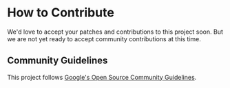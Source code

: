 # How to Contribute

We'd love to accept your patches and contributions to this project soon. But we
are not yet ready to accept community contributions at this time.

## Community Guidelines

This project follows [Google's Open Source Community
Guidelines](https://opensource.google.com/conduct/).
